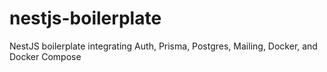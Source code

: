 # nestjs-boilerplate
NestJS boilerplate integrating Auth, Prisma, Postgres, Mailing, Docker, and Docker Compose
